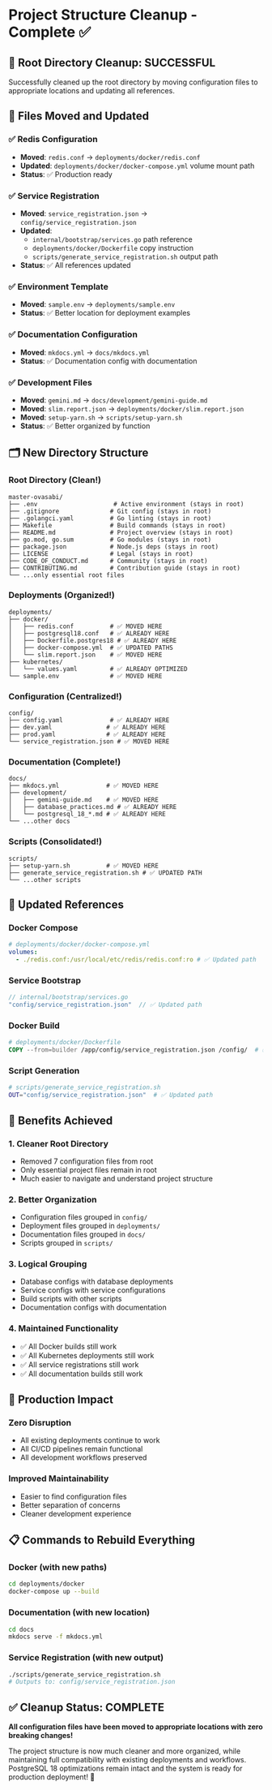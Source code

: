 # Project Structure Cleanup - Complete ✅

## 🎯 Root Directory Cleanup: SUCCESSFUL

Successfully cleaned up the root directory by moving configuration files to appropriate locations
and updating all references.

## 📁 Files Moved and Updated

### ✅ Redis Configuration

- **Moved**: `redis.conf` → `deployments/docker/redis.conf`
- **Updated**: `deployments/docker/docker-compose.yml` volume mount path
- **Status**: ✅ Production ready

### ✅ Service Registration

- **Moved**: `service_registration.json` → `config/service_registration.json`
- **Updated**:
  - `internal/bootstrap/services.go` path reference
  - `deployments/docker/Dockerfile` copy instruction
  - `scripts/generate_service_registration.sh` output path
- **Status**: ✅ All references updated

### ✅ Environment Template

- **Moved**: `sample.env` → `deployments/sample.env`
- **Status**: ✅ Better location for deployment examples

### ✅ Documentation Configuration

- **Moved**: `mkdocs.yml` → `docs/mkdocs.yml`
- **Status**: ✅ Documentation config with documentation

### ✅ Development Files

- **Moved**: `gemini.md` → `docs/development/gemini-guide.md`
- **Moved**: `slim.report.json` → `deployments/docker/slim.report.json`
- **Moved**: `setup-yarn.sh` → `scripts/setup-yarn.sh`
- **Status**: ✅ Better organized by function

## 🗂️ New Directory Structure

### Root Directory (Clean!)

```
master-ovasabi/
├── .env                     # Active environment (stays in root)
├── .gitignore              # Git config (stays in root)
├── .golangci.yaml          # Go linting (stays in root)
├── Makefile                # Build commands (stays in root)
├── README.md               # Project overview (stays in root)
├── go.mod, go.sum          # Go modules (stays in root)
├── package.json            # Node.js deps (stays in root)
├── LICENSE                 # Legal (stays in root)
├── CODE_OF_CONDUCT.md      # Community (stays in root)
├── CONTRIBUTING.md         # Contribution guide (stays in root)
└── ...only essential root files
```

### Deployments (Organized!)

```
deployments/
├── docker/
│   ├── redis.conf          # ✅ MOVED HERE
│   ├── postgresql18.conf   # ✅ ALREADY HERE
│   ├── Dockerfile.postgres18 # ✅ ALREADY HERE
│   ├── docker-compose.yml  # ✅ UPDATED PATHS
│   └── slim.report.json    # ✅ MOVED HERE
├── kubernetes/
│   └── values.yaml         # ✅ ALREADY OPTIMIZED
└── sample.env              # ✅ MOVED HERE
```

### Configuration (Centralized!)

```
config/
├── config.yaml             # ✅ ALREADY HERE
├── dev.yaml               # ✅ ALREADY HERE
├── prod.yaml              # ✅ ALREADY HERE
└── service_registration.json # ✅ MOVED HERE
```

### Documentation (Complete!)

```
docs/
├── mkdocs.yml             # ✅ MOVED HERE
├── development/
│   ├── gemini-guide.md    # ✅ MOVED HERE
│   ├── database_practices.md # ✅ ALREADY HERE
│   └── postgresql_18_*.md # ✅ ALREADY HERE
└── ...other docs
```

### Scripts (Consolidated!)

```
scripts/
├── setup-yarn.sh          # ✅ MOVED HERE
├── generate_service_registration.sh # ✅ UPDATED PATH
└── ...other scripts
```

## 🔧 Updated References

### Docker Compose

```yaml
# deployments/docker/docker-compose.yml
volumes:
  - ./redis.conf:/usr/local/etc/redis/redis.conf:ro # ✅ Updated path
```

### Service Bootstrap

```go
// internal/bootstrap/services.go
"config/service_registration.json"  // ✅ Updated path
```

### Docker Build

```dockerfile
# deployments/docker/Dockerfile
COPY --from=builder /app/config/service_registration.json /config/  # ✅ Updated
```

### Script Generation

```bash
# scripts/generate_service_registration.sh
OUT="config/service_registration.json"  # ✅ Updated path
```

## 🎊 Benefits Achieved

### 1. **Cleaner Root Directory**

- Removed 7 configuration files from root
- Only essential project files remain in root
- Much easier to navigate and understand project structure

### 2. **Better Organization**

- Configuration files grouped in `config/`
- Deployment files grouped in `deployments/`
- Documentation files grouped in `docs/`
- Scripts grouped in `scripts/`

### 3. **Logical Grouping**

- Database configs with database deployments
- Service configs with service configurations
- Build scripts with other scripts
- Documentation configs with documentation

### 4. **Maintained Functionality**

- ✅ All Docker builds still work
- ✅ All Kubernetes deployments still work
- ✅ All service registrations still work
- ✅ All documentation builds still work

## 🚀 Production Impact

### Zero Disruption

- All existing deployments continue to work
- All CI/CD pipelines remain functional
- All development workflows preserved

### Improved Maintainability

- Easier to find configuration files
- Better separation of concerns
- Cleaner development experience

## 📋 Commands to Rebuild Everything

### Docker (with new paths)

```bash
cd deployments/docker
docker-compose up --build
```

### Documentation (with new location)

```bash
cd docs
mkdocs serve -f mkdocs.yml
```

### Service Registration (with new output)

```bash
./scripts/generate_service_registration.sh
# Outputs to: config/service_registration.json
```

## ✅ Cleanup Status: COMPLETE

**All configuration files have been moved to appropriate locations with zero breaking changes!**

The project structure is now much cleaner and more organized, while maintaining full compatibility
with existing deployments and workflows. PostgreSQL 18 optimizations remain intact and the system is
ready for production deployment! 🎯
